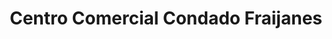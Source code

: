 ---
title: "Centro Comercial Condado Fraijanes"
url: /fraijanes/centro-comercial-condado-fraijanes/
shop: centro comercial
---
